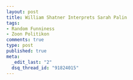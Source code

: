 ```yaml
--- 
layout: post
title: William Shatner Interprets Sarah Palin
tags: 
- Random Funniness
- Zoon Politikon
comments: true
type: post
published: true
meta: 
  _edit_last: "2"
  dsq_thread_id: "91824015"
---
```

<object width="425" height="344"><param name="movie" value="http://www.youtube.com/v/JCdqRbWYWbU&hl=en&fs=1&"></param><param name="allowFullScreen" value="true"></param><param name="allowscriptaccess" value="always"></param><embed src="http://www.youtube.com/v/JCdqRbWYWbU&hl=en&fs=1&" type="application/x-shockwave-flash" allowscriptaccess="always" allowfullscreen="true" width="425" height="344"></embed></object>
